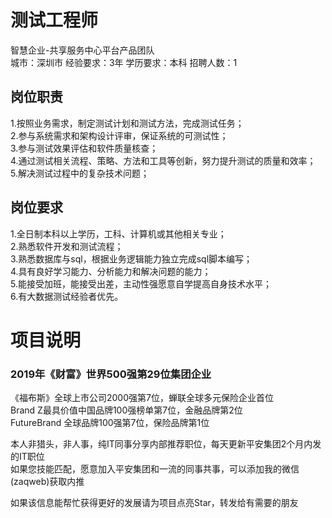 # 测试工程师
智慧企业-共享服务中心平台产品团队  
城市：深圳市 经验要求：3年 学历要求：本科  招聘人数：1

## 岗位职责
1.按照业务需求，制定测试计划和测试方法，完成测试任务；   
2.参与系统需求和架构设计评审，保证系统的可测试性；   
3.参与测试效果评估和软件质量核查；   
4.通过测试相关流程、策略、方法和工具等创新，努力提升测试的质量和效率；   
5.解决测试过程中的复杂技术问题；

## 岗位要求
1.全日制本科以上学历，工科、计算机或其他相关专业；   
2.熟悉软件开发和测试流程；   
3.熟悉数据库与sql，根据业务逻辑能力独立完成sql脚本编写；   
4.具有良好学习能力、分析能力和解决问题的能力；   
5.能接受加班，能接受出差，主动性强愿意自学提高自身技术水平；   
6.有大数据测试经验者优先。

# 项目说明

### 2019年《财富》世界500强第29位集团企业
《福布斯》全球上市公司2000强第7位，蝉联全球多元保险企业首位  
Brand Z最具价值中国品牌100强榜单第7位，金融品牌第2位  
FutureBrand 全球品牌100强第7位，保险品牌第1位

本人非猎头，非人事，纯IT同事分享内部推荐职位，每天更新平安集团2个月内发的IT职位  
如果您技能匹配，愿意加入平安集团和一流的同事共事，可以添加我的微信(zaqweb)获取内推 

如果该信息能帮忙获得更好的发展请为项目点亮Star，转发给有需要的朋友




